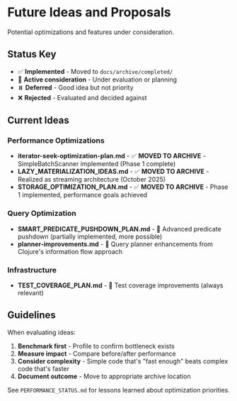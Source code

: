 # Future Ideas and Proposals

Potential optimizations and features under consideration.

## Status Key
- ✅ **Implemented** - Moved to `docs/archive/completed/`
- 🎯 **Active consideration** - Under evaluation or planning
- ⏸️ **Deferred** - Good idea but not priority
- ❌ **Rejected** - Evaluated and decided against

## Current Ideas

### Performance Optimizations

- **iterator-seek-optimization-plan.md** - ✅ **MOVED TO ARCHIVE** - SimpleBatchScanner implemented (Phase 1 complete)
- **LAZY_MATERIALIZATION_IDEAS.md** - ✅ **MOVED TO ARCHIVE** - Realized as streaming architecture (October 2025)
- **STORAGE_OPTIMIZATION_PLAN.md** - ✅ **MOVED TO ARCHIVE** - Phase 1 implemented, performance goals achieved

### Query Optimization

- **SMART_PREDICATE_PUSHDOWN_PLAN.md** - 🎯 Advanced predicate pushdown (partially implemented, more possible)
- **planner-improvements.md** - 🎯 Query planner enhancements from Clojure's information flow approach

### Infrastructure

- **TEST_COVERAGE_PLAN.md** - 🎯 Test coverage improvements (always relevant)

## Guidelines

When evaluating ideas:
1. **Benchmark first** - Profile to confirm bottleneck exists
2. **Measure impact** - Compare before/after performance
3. **Consider complexity** - Simple code that's "fast enough" beats complex code that's faster
4. **Document outcome** - Move to appropriate archive location

See `PERFORMANCE_STATUS.md` for lessons learned about optimization priorities.
